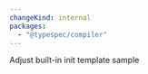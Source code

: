 ```yaml
---
changeKind: internal
packages:
  - "@typespec/compiler"
---
```


Adjust built-in init template sample